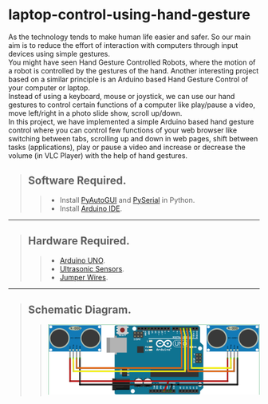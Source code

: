 # laptop-control-using-hand-gesture
As the technology tends to make human life easier and safer. So our main aim is to reduce the effort of interaction with computers through input devices using simple gestures.<br/>
You might have seen Hand Gesture Controlled Robots, where the motion of a robot is controlled by the gestures of the hand. Another interesting project based on a similar principle is an Arduino based Hand Gesture Control of your computer or laptop.<br/>
Instead of using a keyboard, mouse or joystick, we can use our hand gestures to control certain functions of a computer like play/pause a video, move left/right in a photo slide show, scroll up/down.<br/>
​In this project, we have implemented a simple Arduino based hand gesture control where you can control few functions of your web browser like switching between tabs, scrolling up and down in web pages, shift between tasks (applications), play or pause a video and increase or decrease the volume (in VLC Player) with the help of hand gestures.
> ## Software Required.
>>* Install [PyAutoGUI](https://pypi.org/project/PyAutoGUI/) and [PySerial](https://pypi.org/project/pyserial/) in Python.<br />
>>* Install [Arduino IDE](https://www.arduino.cc/en/Main/Software).<br />
- - - -
> ## Hardware Required.
>> * [Arduino UNO](https://store.arduino.cc/usa/arduino-uno-rev3).<br/>
>> * [Ultrasonic Sensors](https://robu.in/product/hc-sr04-ultrasonic-range-finder/?gclid=CjwKCAjw7O_pBRA3EiwA_lmtfhdPhclsBEp8riz5Os2FtJFf30t5UDnhAv21UPSZosoca0b1NaYAUBoCkY4QAvD_BwE).<br/>
>> * [Jumper Wires](https://robu.in/product/10cm-male-male-breadboard-jumper-dupont-2-54mm-1p-1p-cable-40-pcs/?gclid=CjwKCAjw7O_pBRA3EiwA_lmtfgbsVQTj2kGlzIAA7qb7-5LkZTz87cXwq5MkohiqGgTeiT6JLM-iNBoCqy0QAvD_BwE).<br/>
- - - -
> ## Schematic Diagram.
>> ![](arduino-schematic.png)
